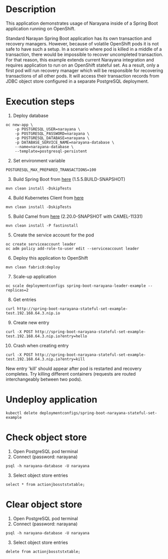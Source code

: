 # Description

This application demonstrates usage of Narayana inside of a Spring Boot application running on OpenShift.

Standard Narayan Spring Boot application has its own transaction and recovery managers. However, because of volatile OpenShift pods it is not safe to have such a setup. In a scenario where pod is killed in a middle of a transaction, there would be impossible to recover uncompleted transaction. For that reason, this example extends current Narayana integration and requires application to run on an OpenShift stateful set. As a result, only a first pod will run recovery manager which will be responsible for recovering transactions of all other pods. It will access their transaction records from JDBC object store configured in a separate PostgreSQL deployment.

# Execution steps
1. Deploy database
```
oc new-app \
    -p POSTGRESQL_USER=narayana \
    -p POSTGRESQL_PASSWORD=narayana \
    -p POSTGRESQL_DATABASE=narayana \
    -p DATABASE_SERVICE_NAME=narayana-database \
    --name=narayana-database \
    --template=postgresql-persistent
```
2. Set environment variable
```
POSTGRESQL_MAX_PREPARED_TRANSACTIONS=100
``` 


3. Build Spring Boot from [here](https://github.com/gytis/spring-boot/tree/1.5.x-narayana-connection-fixes) (1.5.5.BUILD-SNAPSHOT)

```
mvn clean install -DskipTests
```

4. Build Kubernetes Client from [here](https://github.com/nicolaferraro/kubernetes-client/tree/767-optimistic-lock)

```
mvn clean install -DskipTests
```

5. Build Camel from [here](https://github.com/nicolaferraro/camel/tree/CAMEL-11331-v2) (2.20.0-SNAPSHOT with CAMEL-11331)

```
mvn clean install -P fastinstall
```

5. Create the service account for the pod

```
oc create serviceaccount leader
oc adm policy add-role-to-user edit --serviceaccount leader
```

6. Deploy this application to OpenShift

```
mvn clean fabric8:deploy
```

7. Scale-up application

```
oc scale deploymentconfigs spring-boot-narayana-leader-example --replicas=2
```

8. Get entries
```
curl http://spring-boot-narayana-stateful-set-example-test.192.168.64.3.nip.io
```

9. Create new entry
```
curl -X POST http://spring-boot-narayana-stateful-set-example-test.192.168.64.3.nip.io?entry=hello
```

10. Crash when creating entry
```
curl -X POST http://spring-boot-narayana-stateful-set-example-test.192.168.64.3.nip.io?entry=kill
```
New entry 'kill' should appear after pod is restarted and recovery completes. Try killing different containers (requests are routed interchangeably between two pods).

# Undeploy application
```
kubectl delete deploymentconfigs/spring-boot-narayana-stateful-set-example
```

# Check object store
1. Open PostgreSQL pod terminal
2. Connect (password: narayana)
```
psql -h narayana-database -U narayana
```
3. Select object store entries
```
select * from actionjbosststxtable;
```

# Clear object store
1. Open PostgreSQL pod terminal
2. Connect (password: narayana)
```
psql -h narayana-database -U narayana
```
3. Select object store entries
```
delete from actionjbosststxtable;
```
